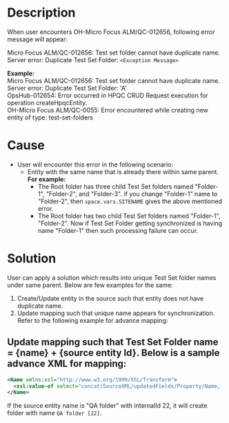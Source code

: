 # Description

When user encounters OH-Micro Focus ALM/QC-012656, following error message will appear:

Micro Focus ALM/QC-012656: Test set folder cannot have duplicate name. Server error: Duplicate Test Set Folder: `<Exception Message>`

**Example:**  
Micro Focus ALM/QC-012656: Test set folder cannot have duplicate name. Server error: Duplicate Test Set Folder: 'A'  
OpsHub-012654: Error occurred in HPQC CRUD Request execution for operation createHpqcEntity.  
OH-Micro Focus ALM/QC-0055: Error encountered while creating new entity of type: test-set-folders

# Cause

* User will encounter this error in the following scenario:  
  * Entity with the same name that is already there within same parent.  
    **For example:**
    * The Root folder has three child Test Set folders named "Folder-1", "Folder-2", and "Folder-3". If you change "Folder-1" name to "Folder-2", then <code class="expression">space.vars.SITENAME</code> gives the above mentioned error.
    * The Root folder has two child Test Set folders named "Folder-1", "Folder-2". Now if Test Set Folder getting synchronized is having name "Folder-1" then such processing failure can occur.

# Solution

User can apply a solution which results into unique Test Set folder names under same parent. Below are few examples for the same:

1. Create/Update entity in the source such that entity does not have duplicate name.
2. Update mapping such that unique name appears for synchronization. Refer to the following example for advance mapping:

## Update mapping such that Test Set Folder name = {name} + {source entity Id}. Below is a sample advance XML for mapping:

```xml
<Name xmlns:xsl="http://www.w3.org/1999/XSL/Transform">
  <xsl:value-of select="concat(SourceXML/updatedFields/Property/Name, ' [', SourceXML/opshubEntityId, ']')"/>
</Name>
```

If the source entity name is "QA folder" with internalId 22, it will create folder with name `QA folder [22]`.
